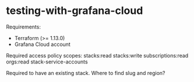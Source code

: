 # testing-with-grafana-cloud

Requirements:
- Terraform (>= 1.13.0)
- Grafana Cloud account


Required access policy scopes:
stacks:read
stacks:write
subscriptions:read
orgs:read
stack-service-accounts	

Required to have an existing stack. Where to find slug and region?